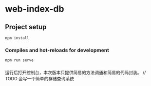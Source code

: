 <!--
 * @Author: jing.chen
 * @Date: 2020-09-21 09:52:53
 * @LastEditors: jing.chen
 * @LastEditTime: 2020-09-21 13:39:49
 * @Description: 
-->
# web-index-db

## Project setup
```
npm install
```

### Compiles and hot-reloads for development
```
npm run serve
```
###

运行后打开控制台，本次版本只提供简易的方法调通和简易的代码封装。
// TODO 会写一个简单的存储查询系统
